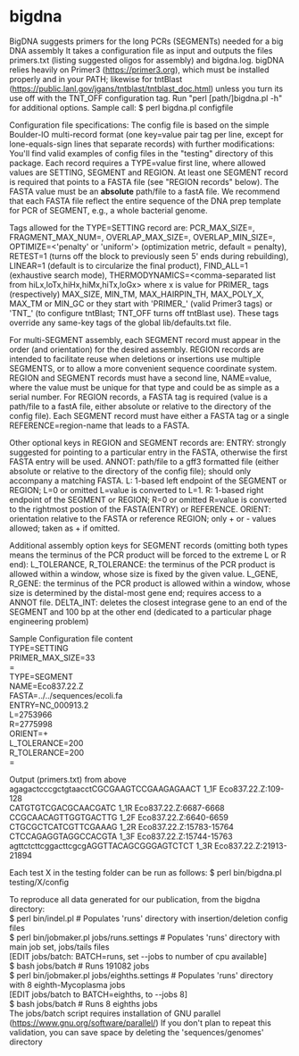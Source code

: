 # bigdna
BigDNA suggests primers for the long PCRs (SEGMENTs) needed for a big DNA assembly
It takes a configuration file as input and outputs the files primers.txt (listing suggested oligos for assembly) and bigdna.log.
bigDNA relies heavily on Primer3 (https://primer3.org), which must be installed properly and in your PATH; likewise for tntBlast (https://public.lanl.gov/jgans/tntblast/tntblast_doc.html) unless you turn its use off with the TNT_OFF configuration tag.
Run "perl [path/]bigdna.pl -h" for additional options.
Sample call: $ perl bigdna.pl configfile

Configuration file specifications:
The config file is based on the simple Boulder-IO multi-record format (one key=value pair tag per line, except for lone-equals-sign lines that separate records) with further modifications:
You'll find valid examples of config files in the "testing" directory of this package.
Each record requires a TYPE=value first line, where allowed values are SETTING, SEGMENT and REGION. At least one SEGMENT record is required that points to a FASTA file (see "REGION records" below). The FASTA value must be an **absolute** path/file to a fastA file.
We recommend that each FASTA file reflect the entire sequence of the DNA prep template for PCR of SEGMENT, e.g., a whole bacterial genome.

Tags allowed for the TYPE=SETTING record are:
 PCR_MAX_SIZE=<integer>,
 FRAGMENT_MAX_NUM=<integer>,
 OVERLAP_MAX_SIZE=<integer>,
 OVERLAP_MIN_SIZE=<integer>,
 OPTIMIZE=<'penalty' or 'uniform'> (optimization metric, default = penalty),
 RETEST=1 (turns off the block to previously seen 5' ends during rebuilding),
 LINEAR=1 (default is to circularize the final product),
 FIND_ALL=1 (exhaustive search mode),
 THERMODYNAMICS=<comma-separated list from hiLx,loTx,hiHx,hiMx,hiTx,loGx>
   where x is value for PRIMER_ tags (respectively) MAX_SIZE, MIN_TM, MAX_HAIRPIN_TH, MAX_POLY_X, MAX_TM or MIN_GC
 or they start with 'PRIMER_' (valid Primer3 tags) 
 or 'TNT_' (to configure tntBlast; TNT_OFF turns off tntBlast use).
These tags override any same-key tags of the global lib/defaults.txt file.

For multi-SEGMENT assembly, each SEGMENT record must appear in the order (and orientation) for the desired assembly.
REGION records are intended to facilitate reuse when deletions or insertions use multiple SEGMENTS, or to allow a more convenient sequence coordinate system.
REGION and SEGMENT records  must have a second line, NAME=value, where the value must be unique for that type and could be as simple as a serial number.
For REGION records, a FASTA tag is required (value is a path/file to a fastA file, either absolute or relative to the directory of the config file).
Each SEGMENT record must have either a FASTA tag or a single REFERENCE=region-name that leads to a FASTA.

Other optional keys in REGION and SEGMENT records are:
 ENTRY: strongly suggested for pointing to a particular entry in the FASTA, otherwise the first FASTA entry will be used.
 ANNOT: path/file to a gff3 formatted file (either absolute or relative to the directory of the config file); should only accompany a matching FASTA.
 L: 1-based  left endpoint of the SEGMENT or REGION; L=0 or omitted L=value is converted to L=1.
 R: 1-based right endpoint of the SEGMENT or REGION; R=0 or omitted R=value is converted to the rightmost postion of the FASTA(ENTRY) or REFERENCE.
 ORIENT: orientation relative to the FASTA or reference REGION; only + or - values allowed; taken as + if omitted.

Additional assembly option keys for SEGMENT records (omitting both types means the terminus of the PCR product will be forced to the extreme L or R end):
 L_TOLERANCE, R_TOLERANCE: the terminus of the PCR product is allowed within a window, whose size is fixed by the given value.
 L_GENE, R_GENE:           the terminus of the PCR product is allowed within a window, whose size is determined by the distal-most gene end; requires access to a ANNOT file.
 DELTA_INT: deletes the closest integrase gene to an end of the SEGMENT and 100 bp at the other end (dedicated to a particular phage engineering problem)

Sample Configuration file content<br/>
TYPE=SETTING<br/>
PRIMER_MAX_SIZE=33<br/>
=<br/>
TYPE=SEGMENT<br/>
NAME=Eco837.22.Z<br/>
FASTA=../../sequences/ecoli.fa<br/>
ENTRY=NC_000913.2<br/>
L=2753966<br/>
R=2775998<br/>
ORIENT=+<br/>
L_TOLERANCE=200<br/>
R_TOLERANCE=200<br/>
=<br/>

Output (primers.txt) from above<br/>
agagactcccgctgtaacctCGCGAAGTCCGAAGAGAACT	1_1F	Eco837.22.Z:109-128<br/>
CATGTGTCGACGCAACGATC	1_1R	Eco837.22.Z:6687-6668<br/>
CCGCAACAGTTGGTGACTTG	1_2F	Eco837.22.Z:6640-6659<br/>
CTGCGCTCATCGTTCGAAAG	1_2R	Eco837.22.Z:15783-15764<br/>
CTCCAGAGGTAGGCCACGTA	1_3F	Eco837.22.Z:15744-15763<br/>
agttctcttcggacttcgcgAGGTTACAGCGGGAGTCTCT	1_3R	Eco837.22.Z:21913-21894<br/>

Each test X in the testing folder can be run as follows: $ perl bin/bigdna.pl testing/X/config

To reproduce all data generated for our publication,
from the bigdna directory:<br/>
$ perl bin/indel.pl  # Populates 'runs' directory with insertion/deletion config files<br/>
$ perl bin/jobmaker.pl jobs/runs.settings  # Populates 'runs' directory with main job set, jobs/tails files<br/>
[EDIT jobs/batch: BATCH=runs, set --jobs to number of cpu available]<br/>
$ bash jobs/batch   # Runs 191082 jobs<br/>
$ perl bin/jobmaker.pl jobs/eighths.settings  # Populates 'runs' directory with 8 eighth-Mycoplasma jobs<br/>
[EDIT jobs/batch to BATCH=eighths, to --jobs 8]<br/>
$ bash jobs/batch  # Runs 8 eighths jobs<br/>
The jobs/batch script requires installation of GNU parallel (https://www.gnu.org/software/parallel/)
If you don't plan to repeat this validation, you can save space by deleting the 'sequences/genomes' directory
